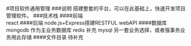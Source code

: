 #项目软件通用管理
###说明
搭建整套的平台，可以在此基础上，快速开发项目管理软件。
###技术栈
####前端  
react
####后端
node.js+Express搭建RESTFUL webAPI
####数据库
mongodb 作为主业务数据库
redis   补充
mysql   另一套业务选择，或者强事务业务用此存储
####文件目录
待补充
